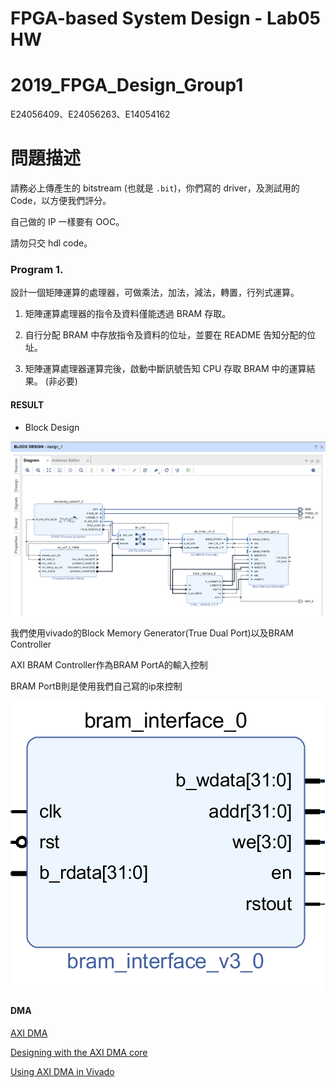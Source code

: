 # FPGA-based System Design - Lab05 HW
# 2019_FPGA_Design_Group1
E24056409、E24056263、E14054162

# 問題描述
請務必上傳產生的 bitstream (也就是 `.bit`)，你們寫的 driver，及測試用的 Code，以方便我們評分。

自己做的 IP 一樣要有 OOC。

請勿只交 hdl code。


### Program 1.

設計一個矩陣運算的處理器，可做乘法，加法，減法，轉置，行列式運算。

1. 矩陣運算處理器的指令及資料僅能透過 BRAM 存取。

2. 自行分配 BRAM 中存放指令及資料的位址，並要在 README 告知分配的位址。

3. 矩陣運算處理器運算完後，啟動中斷訊號告知 CPU 存取 BRAM 中的運算結果。 (非必要)


#### RESULT
* Block Design

![bd](images/block_design.PNG)

我們使用vivado的Block Memory Generator(True Dual Port)以及BRAM Controller

AXI BRAM Controller作為BRAM PortA的輸入控制

BRAM PortB則是使用我們自己寫的ip來控制

![ip](images/ip.PNG)



#### DMA

[AXI DMA](https://www.xilinx.com/support/documentation/ip_documentation/axi_dma/v7_1/pg021_axi_dma.pdf)

[Designing with the AXI DMA core](https://www.xilinx.com/support/answers/57550.html)

[Using AXI DMA in Vivado](https://www.youtube.com/watch?v=Yklu68WopBo)

